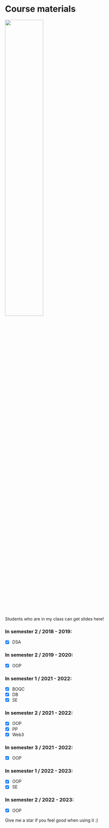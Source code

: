 # Course materials

<img src="https://cdna.artstation.com/p/assets/images/images/024/132/004/original/christine-le-blond-catanimnosig.gif?1581424415" width = "50%"/>

Students who are in my class can get slides here!

### In semester 2 / 2018 - 2019:
- [x] DSA

### In semester 2 / 2019 - 2020:
- [x] OOP

### In semester 1 / 2021 - 2022:
- [x] BOQC
- [x] DB
- [x] SE

### In semester 2 / 2021 - 2022:

- [x] OOP
- [x] PP
- [x] Web3

### In semester 3 / 2021 - 2022:

- [x] OOP

### In semester 1 / 2022 - 2023:
- [x] OOP
- [x] SE

### In semester 2 / 2022 - 2023:
- [x] OOP

Give me a star if you feel good when using it :)
